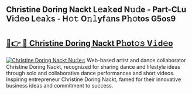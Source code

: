 ## Christine Doring Nackt L𝚎a𝚔ed N𝚞𝚍e - Part-CLu Vi𝚍𝚎o L𝚎a𝚔s - H𝚘𝚝 O𝚗𝚕yf𝚊ns P𝚑𝚘tos G5os9

# <h2><a href="http://kfbvhr.oniu.top/?m=Christine+Doring+Nackt">🔗👉 🔴 Christine Doring Nackt P𝚑ot𝚘𝚜 V𝚒d𝚎o</a></h2>

[![Christine Doring Nackt Nu𝚍e𝚜](https://i.imgur.com/0qMVB7G.gif)](http://kfbvhr.oniu.top/?m=Christine+Doring+Nackt)
Web-based artist and dance collaborator Christine Doring Nackt, recognized for sharing dance and lifestyle ideas through solo and collaborative dance performances and short videos. Inspiring entrepreneur Christine Doring Nackt, famed for their innovative business ideas and commitment to success.  
